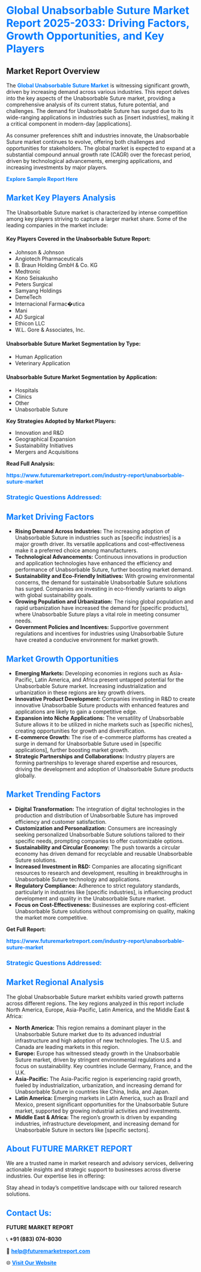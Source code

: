 <h1 style="color: #007BFF;">Global Unabsorbable Suture Market Report 2025-2033: Driving Factors, Growth Opportunities, and Key Players</h1>

<section id="overview">
<h2>Market Report Overview</h2>
<p>The <a href="https://www.futuremarketreport.com/industry-report/unabsorbable-suture-market" style="color: #007BFF; text-decoration: none;"><strong>Global Unabsorbable Suture Market</strong></a> is witnessing significant growth, driven by increasing demand across various industries. This report delves into the key aspects of the Unabsorbable Suture market, providing a comprehensive analysis of its current status, future potential, and challenges. The demand for Unabsorbable Suture has surged due to its wide-ranging applications in industries such as [insert industries], making it a critical component in modern-day [applications].</p>
<p>As consumer preferences shift and industries innovate, the Unabsorbable Suture market continues to evolve, offering both challenges and opportunities for stakeholders. The global market is expected to expand at a substantial compound annual growth rate (CAGR) over the forecast period, driven by technological advancements, emerging applications, and increasing investments by major players.</p>
</section>

<section id="overview">
<p><a href="https://www.futuremarketreport.com/request-sample/reportId=123134" style="color: #007BFF; text-decoration: none;"><strong>Explore Sample Report Here</strong></a></p>
</section>

<section id="key-players">
<h2 style="color: #007BFF;">Market Key Players Analysis</h2>
<p>The Unabsorbable Suture market is characterized by intense competition among key players striving to capture a larger market share. Some of the leading companies in the market include:</p>
<h4>Key Players Covered in the Unabsorbable Suture Report:</h4>
<ul><li>Johnson &amp; Johnson</li><li>Angiotech Pharmaceuticals</li><li>B. Braun Holding GmbH &amp; Co. KG</li><li>Medtronic</li><li>Kono Seisakusho</li><li>Peters Surgical</li><li>Samyang Holdings</li><li>DemeTech</li><li>Internacional Farmac�utica</li><li>Mani</li><li>AD Surgical</li><li>Ethicon LLC</li><li>W.L. Gore &amp; Associates, Inc.</li></ul>
<h4>Unabsorbable Suture Market Segmentation by Type:</h4>
<ul><li>Human Application</li><li>Veterinary Application</li></ul>

<h4>Unabsorbable Suture Market Segmentation by Application:</h4>
<ul><li>Hospitals</li><li>Clinics</li><li>Other</li><li>Unabsorbable Suture</li></ul>
<p><strong>Key Strategies Adopted by Market Players:</strong></p>
<ul>
<li>Innovation and R&D</li>
<li>Geographical Expansion</li>
<li>Sustainability Initiatives</li>
<li>Mergers and Acquisitions</li>
</ul>
</section>

<section>
<p><strong>Read Full Analysis: </strong></p><a href="https://www.futuremarketreport.com/industry-report/unabsorbable-suture-market" style="color: #007BFF; text-decoration: none;"><strong>https://www.futuremarketreport.com/industry-report/unabsorbable-suture-market</strong></a>
<h3 style="color: #007BFF;">Strategic Questions Addressed:</h3>
</section>

<section id="driving-factors">
<h2 style="color: #007BFF;">Market Driving Factors</h2>
<ul>
<li><strong>Rising Demand Across Industries:</strong> The increasing adoption of Unabsorbable Suture in industries such as [specific industries] is a major growth driver. Its versatile applications and cost-effectiveness make it a preferred choice among manufacturers.</li>
<li><strong>Technological Advancements:</strong> Continuous innovations in production and application technologies have enhanced the efficiency and performance of Unabsorbable Suture, further boosting market demand.</li>
<li><strong>Sustainability and Eco-Friendly Initiatives:</strong> With growing environmental concerns, the demand for sustainable Unabsorbable Suture solutions has surged. Companies are investing in eco-friendly variants to align with global sustainability goals.</li>
<li><strong>Growing Population and Urbanization:</strong> The rising global population and rapid urbanization have increased the demand for [specific products], where Unabsorbable Suture plays a vital role in meeting consumer needs.</li>
<li><strong>Government Policies and Incentives:</strong> Supportive government regulations and incentives for industries using Unabsorbable Suture have created a conducive environment for market growth.</li>
</ul>
</section>

<section id="growth-opportunities">
<h2 style="color: #007BFF;">Market Growth Opportunities</h2>
<ul>
<li><strong>Emerging Markets:</strong> Developing economies in regions such as Asia-Pacific, Latin America, and Africa present untapped potential for the Unabsorbable Suture market. Increasing industrialization and urbanization in these regions are key growth drivers.</li>
<li><strong>Innovative Product Development:</strong> Companies investing in R&D to create innovative Unabsorbable Suture products with enhanced features and applications are likely to gain a competitive edge.</li>
<li><strong>Expansion into Niche Applications:</strong> The versatility of Unabsorbable Suture allows it to be utilized in niche markets such as [specific niches], creating opportunities for growth and diversification.</li>
<li><strong>E-commerce Growth:</strong> The rise of e-commerce platforms has created a surge in demand for Unabsorbable Suture used in [specific applications], further boosting market growth.</li>
<li><strong>Strategic Partnerships and Collaborations:</strong> Industry players are forming partnerships to leverage shared expertise and resources, driving the development and adoption of Unabsorbable Suture products globally.</li>
</ul>
</section>

<section id="trending-factors">
<h2 style="color: #007BFF;">Market Trending Factors</h2>
<ul>
<li><strong>Digital Transformation:</strong> The integration of digital technologies in the production and distribution of Unabsorbable Suture has improved efficiency and customer satisfaction.</li>
<li><strong>Customization and Personalization:</strong> Consumers are increasingly seeking personalized Unabsorbable Suture solutions tailored to their specific needs, prompting companies to offer customizable options.</li>
<li><strong>Sustainability and Circular Economy:</strong> The push towards a circular economy has driven demand for recyclable and reusable Unabsorbable Suture solutions.</li>
<li><strong>Increased Investment in R&D:</strong> Companies are allocating significant resources to research and development, resulting in breakthroughs in Unabsorbable Suture technology and applications.</li>
<li><strong>Regulatory Compliance:</strong> Adherence to strict regulatory standards, particularly in industries like [specific industries], is influencing product development and quality in the Unabsorbable Suture market.</li>
<li><strong>Focus on Cost-Effectiveness:</strong> Businesses are exploring cost-efficient Unabsorbable Suture solutions without compromising on quality, making the market more competitive.</li>
</ul>
</section>

<section>
<p><strong>Get Full Report: </strong></p><a href="https://www.futuremarketreport.com/industry-report/unabsorbable-suture-market" style="color: #007BFF; text-decoration: none;"><strong>https://www.futuremarketreport.com/industry-report/unabsorbable-suture-market</strong></a>
<h3 style="color: #007BFF;">Strategic Questions Addressed:</h3>
</section>


<section id="regional-analysis">
<h2 style="color: #007BFF;">Market Regional Analysis</h2>
<p>The global Unabsorbable Suture market exhibits varied growth patterns across different regions. The key regions analyzed in this report include North America, Europe, Asia-Pacific, Latin America, and the Middle East & Africa:</p>
<ul>
<li><strong>North America:</strong> This region remains a dominant player in the Unabsorbable Suture market due to its advanced industrial infrastructure and high adoption of new technologies. The U.S. and Canada are leading markets in this region.</li>
<li><strong>Europe:</strong> Europe has witnessed steady growth in the Unabsorbable Suture market, driven by stringent environmental regulations and a focus on sustainability. Key countries include Germany, France, and the U.K.</li>
<li><strong>Asia-Pacific:</strong> The Asia-Pacific region is experiencing rapid growth, fueled by industrialization, urbanization, and increasing demand for Unabsorbable Suture in countries like China, India, and Japan.</li>
<li><strong>Latin America:</strong> Emerging markets in Latin America, such as Brazil and Mexico, present significant opportunities for the Unabsorbable Suture market, supported by growing industrial activities and investments.</li>
<li><strong>Middle East & Africa:</strong> The region’s growth is driven by expanding industries, infrastructure development, and increasing demand for Unabsorbable Suture in sectors like [specific sectors].</li>
</ul>
</section>

<footer>
<h2 style="color: #007BFF;">About FUTURE MARKET REPORT</h2>
<p>We are a trusted name in market research and advisory services, delivering actionable insights and strategic support to businesses across diverse industries. Our expertise lies in offering:</p>

<p>Stay ahead in today’s competitive landscape with our tailored research solutions.</p>

<h2 style="color: #007BFF;">Contact Us:</h2>
<p><strong>FUTURE MARKET REPORT</strong></p>
<p>📞 <strong>+91 (883) 074-8030</strong></p>
<p>📧 <strong><a href="mailto:help@futuremarketreport.com" style="color: #007BFF;">help@futuremarketreport.com</a></strong></p>
<p>🌐 <strong><a href="https://www.futuremarketreport.com/" style="color: #007BFF;">Visit Our Website</a></strong></p>
</footer>